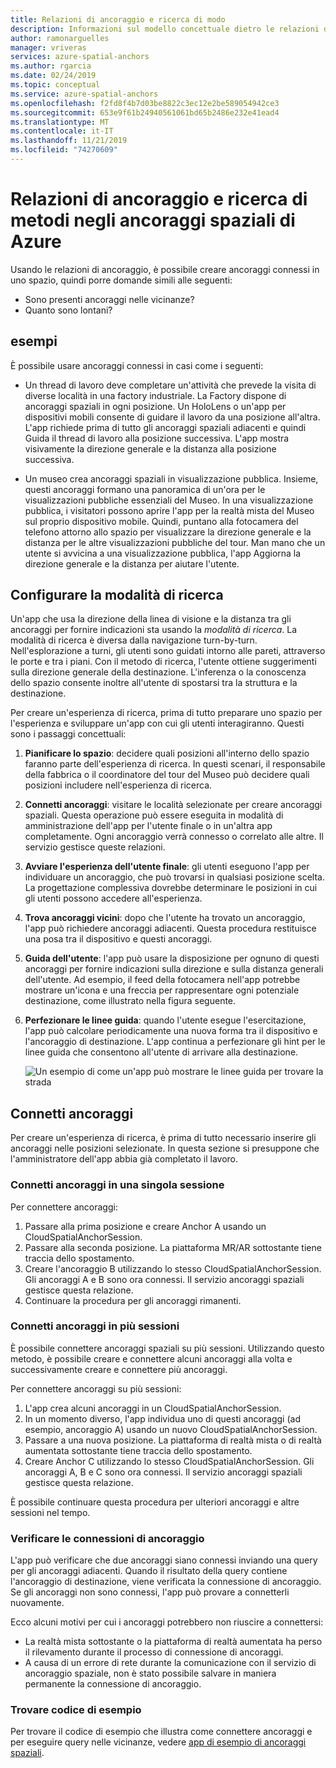 ```yaml
---
title: Relazioni di ancoraggio e ricerca di modo
description: Informazioni sul modello concettuale dietro le relazioni di ancoraggio. Informazioni su come connettere ancoraggi in uno spazio e usare l'API vicina per ottenere uno scenario di ricerca.
author: ramonarguelles
manager: vriveras
services: azure-spatial-anchors
ms.author: rgarcia
ms.date: 02/24/2019
ms.topic: conceptual
ms.service: azure-spatial-anchors
ms.openlocfilehash: f2fd8f4b7d03be8822c3ec12e2be589054942ce3
ms.sourcegitcommit: 653e9f61b24940561061bd65b2486e232e41ead4
ms.translationtype: MT
ms.contentlocale: it-IT
ms.lasthandoff: 11/21/2019
ms.locfileid: "74270609"
---
```

# <a name="anchor-relationships-and-way-finding-in-azure-spatial-anchors"></a>Relazioni di ancoraggio e ricerca di metodi negli ancoraggi spaziali di Azure

Usando le relazioni di ancoraggio, è possibile creare ancoraggi connessi in uno spazio, quindi porre domande simili alle seguenti:

* Sono presenti ancoraggi nelle vicinanze?
* Quanto sono lontani?

## <a name="examples"></a>esempi

È possibile usare ancoraggi connessi in casi come i seguenti:

* Un thread di lavoro deve completare un'attività che prevede la visita di diverse località in una factory industriale. La Factory dispone di ancoraggi spaziali in ogni posizione. Un HoloLens o un'app per dispositivi mobili consente di guidare il lavoro da una posizione all'altra. L'app richiede prima di tutto gli ancoraggi spaziali adiacenti e quindi Guida il thread di lavoro alla posizione successiva. L'app mostra visivamente la direzione generale e la distanza alla posizione successiva.

* Un museo crea ancoraggi spaziali in visualizzazione pubblica. Insieme, questi ancoraggi formano una panoramica di un'ora per le visualizzazioni pubbliche essenziali del Museo. In una visualizzazione pubblica, i visitatori possono aprire l'app per la realtà mista del Museo sul proprio dispositivo mobile. Quindi, puntano alla fotocamera del telefono attorno allo spazio per visualizzare la direzione generale e la distanza per le altre visualizzazioni pubbliche del tour. Man mano che un utente si avvicina a una visualizzazione pubblica, l'app Aggiorna la direzione generale e la distanza per aiutare l'utente.

## <a name="set-up-way-finding"></a>Configurare la modalità di ricerca

Un'app che usa la direzione della linea di visione e la distanza tra gli ancoraggi per fornire indicazioni sta usando la *modalità di ricerca*. La modalità di ricerca è diversa dalla navigazione turn-by-turn. Nell'esplorazione a turni, gli utenti sono guidati intorno alle pareti, attraverso le porte e tra i piani. Con il metodo di ricerca, l'utente ottiene suggerimenti sulla direzione generale della destinazione. L'inferenza o la conoscenza dello spazio consente inoltre all'utente di spostarsi tra la struttura e la destinazione.

Per creare un'esperienza di ricerca, prima di tutto preparare uno spazio per l'esperienza e sviluppare un'app con cui gli utenti interagiranno. Questi sono i passaggi concettuali:

1. **Pianificare lo spazio**: decidere quali posizioni all'interno dello spazio faranno parte dell'esperienza di ricerca. In questi scenari, il responsabile della fabbrica o il coordinatore del tour del Museo può decidere quali posizioni includere nell'esperienza di ricerca.
2. **Connetti ancoraggi**: visitare le località selezionate per creare ancoraggi spaziali. Questa operazione può essere eseguita in modalità di amministrazione dell'app per l'utente finale o in un'altra app completamente. Ogni ancoraggio verrà connesso o correlato alle altre. Il servizio gestisce queste relazioni.
3. **Avviare l'esperienza dell'utente finale**: gli utenti eseguono l'app per individuare un ancoraggio, che può trovarsi in qualsiasi posizione scelta. La progettazione complessiva dovrebbe determinare le posizioni in cui gli utenti possono accedere all'esperienza.
4. **Trova ancoraggi vicini**: dopo che l'utente ha trovato un ancoraggio, l'app può richiedere ancoraggi adiacenti. Questa procedura restituisce una posa tra il dispositivo e questi ancoraggi.
5. **Guida dell'utente**: l'app può usare la disposizione per ognuno di questi ancoraggi per fornire indicazioni sulla direzione e sulla distanza generali dell'utente. Ad esempio, il feed della fotocamera nell'app potrebbe mostrare un'icona e una freccia per rappresentare ogni potenziale destinazione, come illustrato nella figura seguente.
6. **Perfezionare le linee guida**: quando l'utente esegue l'esercitazione, l'app può calcolare periodicamente una nuova forma tra il dispositivo e l'ancoraggio di destinazione. L'app continua a perfezionare gli hint per le linee guida che consentono all'utente di arrivare alla destinazione.

    ![Un esempio di come un'app può mostrare le linee guida per trovare la strada](./media/meeting-spot.png)

## <a name="connect-anchors"></a>Connetti ancoraggi

Per creare un'esperienza di ricerca, è prima di tutto necessario inserire gli ancoraggi nelle posizioni selezionate. In questa sezione si presuppone che l'amministratore dell'app abbia già completato il lavoro.

### <a name="connect-anchors-in-a-single-session"></a>Connetti ancoraggi in una singola sessione

Per connettere ancoraggi:

1. Passare alla prima posizione e creare Anchor A usando un CloudSpatialAnchorSession.
2. Passare alla seconda posizione. La piattaforma MR/AR sottostante tiene traccia dello spostamento.
3. Creare l'ancoraggio B utilizzando lo stesso CloudSpatialAnchorSession. Gli ancoraggi A e B sono ora connessi. Il servizio ancoraggi spaziali gestisce questa relazione.
4. Continuare la procedura per gli ancoraggi rimanenti.

### <a name="connect-anchors-in-multiple-sessions"></a>Connetti ancoraggi in più sessioni

È possibile connettere ancoraggi spaziali su più sessioni. Utilizzando questo metodo, è possibile creare e connettere alcuni ancoraggi alla volta e successivamente creare e connettere più ancoraggi.

Per connettere ancoraggi su più sessioni:

1. L'app crea alcuni ancoraggi in un CloudSpatialAnchorSession.
2. In un momento diverso, l'app individua uno di questi ancoraggi (ad esempio, ancoraggio A) usando un nuovo CloudSpatialAnchorSession.
3. Passare a una nuova posizione. La piattaforma di realtà mista o di realtà aumentata sottostante tiene traccia dello spostamento.
4. Creare Anchor C utilizzando lo stesso CloudSpatialAnchorSession. Gli ancoraggi A, B e C sono ora connessi. Il servizio ancoraggi spaziali gestisce questa relazione.

È possibile continuare questa procedura per ulteriori ancoraggi e altre sessioni nel tempo.

### <a name="verify-anchor-connections"></a>Verificare le connessioni di ancoraggio

L'app può verificare che due ancoraggi siano connessi inviando una query per gli ancoraggi adiacenti. Quando il risultato della query contiene l'ancoraggio di destinazione, viene verificata la connessione di ancoraggio. Se gli ancoraggi non sono connessi, l'app può provare a connetterli nuovamente.

Ecco alcuni motivi per cui i ancoraggi potrebbero non riuscire a connettersi:

* La realtà mista sottostante o la piattaforma di realtà aumentata ha perso il rilevamento durante il processo di connessione di ancoraggi.
* A causa di un errore di rete durante la comunicazione con il servizio di ancoraggio spaziale, non è stato possibile salvare in maniera permanente la connessione di ancoraggio.

### <a name="find-sample-code"></a>Trovare codice di esempio

Per trovare il codice di esempio che illustra come connettere ancoraggi e per eseguire query nelle vicinanze, vedere [app di esempio di ancoraggi spaziali](https://github.com/Azure/azure-spatial-anchors-samples).
